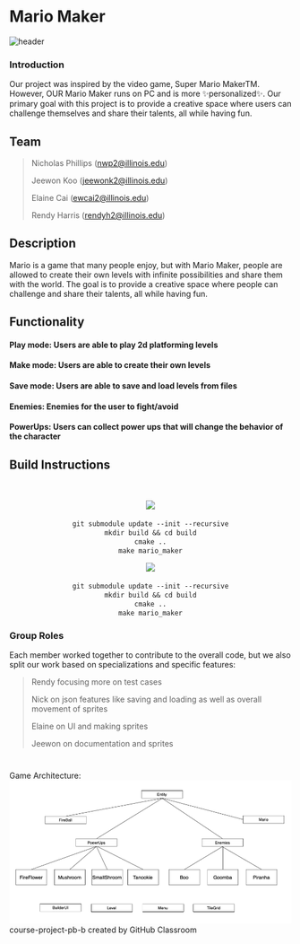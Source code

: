 # Mario Maker



![header](https://capsule-render.vercel.app/api?type=soft&&color=timeAuto&height=200&section=header&text=Mario%20Maker&fontSize=60&fontAlignY=43&desc=CS+222+@+Software+Design+Lab+Project&descAlign=50&descAlignY=70&animation=twinkling)

### Introduction 

Our project was inspired by the video game, Super Mario MakerTM. However, OUR Mario Maker runs on PC and is more ✨personalized✨. Our primary goal with this project is to provide a creative space where users can challenge themselves and share their talents, all while having fun. 


## Team 
> Nicholas Phillips (nwp2@illinois.edu)
>
> Jeewon Koo (jeewonk2@illinois.edu)
> 
> Elaine Cai (ewcai2@illinois.edu)
> 
> Rendy Harris (rendyh2@illinois.edu)

## Description 

Mario is a game that many people enjoy, but with Mario Maker, people are allowed to create their own levels with infinite possibilities and share them with the world. The goal is to provide a creative space where people can challenge and share their talents, all while having fun.


## Functionality 

#### Play mode: Users are able to play 2d platforming levels
#### Make mode: Users are able to create their own levels
#### Save mode: Users are able to save and load levels from files
#### Enemies: Enemies for the user to fight/avoid
#### PowerUps: Users can collect power ups that will change the behavior of the character

## Build Instructions

<div align=center>

</br></br>
<img src="https://img.shields.io/badge/Windows-0078D6?style=for-the-badge&logo=Windows&logoColor=white"></br>
```
git submodule update --init --recursive
mkdir build && cd build
cmake ..
make mario_maker
```
<img src="https://img.shields.io/badge/mac%20OS-000000?style=for-the-badge&logo=MacOS&logoColor=white"></br>

```
git submodule update --init --recursive
mkdir build && cd build
cmake ..
make mario_maker
```

</div>

### Group Roles

Each member worked together to contribute to the overall code, but we also split our work based on specializations and specific features:
> Rendy focusing more on test cases
> 
> Nick on json features like saving and loading as well as overall movement of sprites
> 
> Elaine on UI and making sprites
>
> Jeewon on documentation and sprites


#
Game Architecture:
![Game Architecture](architecture.png)
course-project-pb-b created by GitHub Classroom

